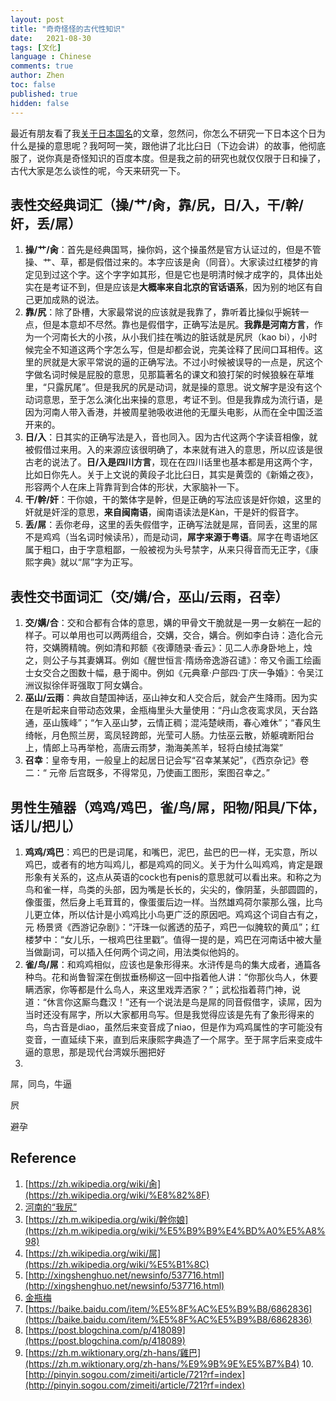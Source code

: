 ```yaml
---
layout: post
title: "奇奇怪怪的古代性知识"
date:   2021-08-30
tags: [文化]
language : Chinese
comments: true
author: Zhen
toc: false
published: true
hidden: false
---
```

最近有朋友看了我[关于日本国名](/你知道日本有几种不同叫法吗)的文章，忽然问，你怎么不研究一下日本这个日为什么是操的意思呢？我呵呵一笑，跟他讲了北比臼日（下边会讲）的故事，他彻底服了，说你真是奇怪知识的百度本度。但是我之前的研究也就仅仅限于日和操了，古代大家是怎么谈性的呢，今天来研究一下。

## 表性交经典词汇（操/艹/肏，靠/尻，日/入，干/幹/奸，丢/屌）

 1. **操/艹/肏**：首先是经典国骂，操你妈，这个操虽然是官方认证过的，但是不管操、艹、草，都是假借过来的。本字应该是肏（同音）。大家读过红楼梦的肯定见到过这个字。这个字字如其形，但是它也是明清时候才成字的，具体出处实在是考证不到，但是应该是**大概率来自北京的官话语系**，因为别的地区有自己更加成熟的说法。
 2. **靠/尻**：除了卧槽，大家最常说的应该就是我靠了，靠听着比操似乎婉转一点，但是本意却不尽然。靠也是假借字，正确写法是尻。**我靠是河南方言**，作为一个河南长大的小孩，从小我们挂在嘴边的脏话就是尻屄（kao bi），小时候完全不知道这两个字怎么写，但是却都会说，完美诠释了民间口耳相传。这里的屄就是大家平常说的逼的正确写法。不过小时候被误导的一点是，尻这个字做名词时候是屁股的意思，见那篇著名的课文和狼打架的时候狼躲在草堆里，“只露尻尾”。但是我尻的尻是动词，就是操的意思。说文解字是没有这个动词意思，至于怎么演化出来操的意思，考证不到。但是我靠成为流行语，是因为河南人带入香港，并被周星驰吸收进他的无厘头电影，从而在全中国泛滥开来的。
 3. **日/入**：日其实的正确写法是入，音也同入。因为古代这两个字读音相像，就被假借过来用。入的来源应该很明确了，本来就有进入的意思，所以应该是很古老的说法了。**日/入是四川方言**，现在在四川话里也基本都是用这两个字，比如日你先人。关于上文说的黄段子北比臼日，其实是黄霑的《新婚之夜》，形容两个人在床上背靠背到合体的形状，大家脑补一下。
 4. **干/幹/奸**：干你娘，干的繁体字是幹，但是正确的写法应该是奸你娘，这里的奸就是奸淫的意思，**来自闽南语**，闽南语读法是Kàn，干是奸的假音字。
 5. **丢/屌**：丢你老母，这里的丢失假借字，正确写法就是屌，音同丢，这里的屌不是鸡鸡（当名词时候读吊），而是动词，**屌字来源于粤语**。屌字在粤语地区属于粗口，由于字意粗鄙，一般被视为头号禁字，从来只得音而无正字，《康熙字典》就以“屌”字为正写。

## 表性交书面词汇（交/媾/合，巫山/云雨，召幸）
 1. **交/媾/合**：交和合都有合体的意思，媾的甲骨文干脆就是一男一女躺在一起的样子。可以单用也可以两两组合，交媾，交合，媾合。例如李白诗：造化合元符，交媾腾精魄。例如清和邦额《夜谭随录·香云》：见二人赤身卧地上，烛之，则公子与其妻媾耳。例如《醒世恒言·隋炀帝逸游召谴》：帝又令画工绘画士女交合之图数十幅，悬于阁中。例如《元典章·户部四·丁庆一争婚》：令吴江洲议拟徐伴哥强取丁阿女媾合。
 2. **巫山/云雨**：典故自楚国神话，巫山神女和人交合后，就会产生降雨。因为实在是听起来自带动态效果，金瓶梅里头大量使用：“丹山念夜鸾求凤，天台路通，巫山簇峰”；“乍入巫山梦，云情正稠；混沌楚峡雨，春心难休”；“春风生绮帐，月色照兰房，鸾凤轻跨郎，光莹可人肠。力怯巫云散，娇躯魂断阳台上，情郎上马再举枪，高唐云雨梦，渤海美羔羊，轻将白绫拭海棠”
 3. **召幸**：皇帝专用，一般皇上的起居日记会写“召幸某某妃”，《西京杂记》卷二：“ 元帝 后宫既多，不得常见，乃使画工图形，案图召幸之。”
 
## 男性生殖器（鸡鸡/鸡巴，雀/鸟/屌，阳物/阳具/下体，话儿/把儿）

1. **鸡鸡/鸡巴**：鸡巴的巴是词尾，和嘴巴，泥巴，盐巴的巴一样，无实意，所以鸡巴，或者有的地方叫鸡儿，都是鸡鸡的同义。关于为什么叫鸡鸡，肯定是跟形象有关系的，这点从英语的cock也有penis的意思就可以看出来。和称之为鸟和雀一样，鸟类的头部，因为嘴是长长的，尖尖的，像阴茎，头部圆圆的，像蛋蛋，然后身上毛茸茸的，像蛋蛋后边一样。当然雄鸡荷尔蒙那么强，比鸟儿更立体，所以估计是小鸡鸡比小鸟更广泛的原因吧。鸡鸡这个词自古有之，元 杨景贤《西游记杂剧》：“汗珠一似酱透的茄子，鸡巴一似腌软的黄瓜”；红楼梦中：“女儿乐，一根鸡巴往里戳”。值得一提的是，鸡巴在河南话中被大量当做副词，可以插入任何两个词之间，用法类似他妈的。
2. **雀/鸟/屌**：和鸡鸡相似，应该也是象形得来。水浒传是鸟的集大成者，通篇各种鸟。花和尚鲁智深在倒拔垂杨柳这一回中指着他人讲：“你那伙鸟人，休要瞒洒家，你等都是什么鸟人，来这里戏弄洒家？”；武松指着蒋门神，说道：“休言你这厮鸟蠢汉！”还有一个说法是鸟是屌的同音假借字，读屌，因为当时还没有屌字，所以大家都用鸟写。但是我觉得应该是先有了象形得来的鸟，鸟古音是diao，虽然后来变音成了niao，但是作为鸡鸡属性的字可能没有变音，一直延续下来，直到后来康熙字典造了一个屌字。至于屌字后来变成牛逼的意思，那是现代台湾娱乐圈把好
3. 
屌，同鸟，牛逼

屄

避孕

## Reference
 1. [https://zh.wikipedia.org/wiki/肏](https://zh.wikipedia.org/wiki/%E8%82%8F)
 2. [河南的“我尻”](https://web.archive.org/web/20141220110226/http://book.sina.com.cn/nzt/ele/city1000/101.shtml)
 3. [https://zh.m.wikipedia.org/wiki/幹你娘](https://zh.m.wikipedia.org/wiki/%E5%B9%B9%E4%BD%A0%E5%A8%98)
 4. [https://zh.wikipedia.org/wiki/屌](https://zh.wikipedia.org/wiki/%E5%B1%8C)
 5. [http://xingshenghuo.net/newsinfo/537716.html](http://xingshenghuo.net/newsinfo/537716.html)
 6. [金瓶梅](http://www.hanbk.com/a/wenxue/wenyanwencong/guwenshiyi/2017/0518/3437.html)
 7. [https://baike.baidu.com/item/%E5%8F%AC%E5%B9%B8/6862836](https://baike.baidu.com/item/%E5%8F%AC%E5%B9%B8/6862836)
 8. [https://post.blogchina.com/p/418089](https://post.blogchina.com/p/418089)
 9. [https://zh.m.wiktionary.org/zh-hans/雞巴](https://zh.m.wiktionary.org/zh-hans/%E9%9B%9E%E5%B7%B4)
 10.[http://pinyin.sogou.com/zimeiti/article/721?rf=index](http://pinyin.sogou.com/zimeiti/article/721?rf=index) 

<!--stackedit_data:
eyJoaXN0b3J5IjpbLTcxMzI4OTYxNiwtMTY0OTQ3OTYyMSwtMT
ExODY0MDEzNiwxODY4ODU3MzkxLDQ1NDUzMDM0MSwxMjYxMjEx
NDgyLDE5NTIwNTI2NjEsMTUyNDQ1MjU5MCwxOTYyNjAzNTIsMT
Y1MjE3NzAwMCwtNTU3ODY1OTQ3LDIxMjk5Nzc3ODksNDgxMzEz
ODE2LC05NTU2MjU5NTUsMTA0MTY1NTE0NSwtOTI4MTQzNDY0LC
01NjcxMjM0MTEsLTE0ODkwOTg2NjVdfQ==
-->